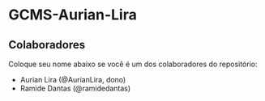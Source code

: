 # GCMS-Aurian-Lira

## Colaboradores
Coloque seu nome abaixo se você é um dos colaboradores do repositório:
* Aurian Lira (@AurianLira, dono)
* Ramide Dantas (@ramidedantas)
